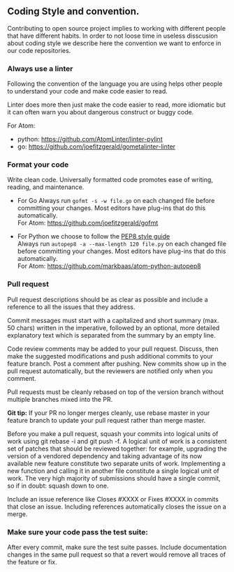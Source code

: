 ## Coding Style and convention.

Contributing to open source project implies to working with different people that have different habits. In order to not loose time in useless disscusion about coding style we describe here the convention we want to enforce in our code repositories.


### Always use a linter

Following the convention of the language you are using helps other people to understand your code and make code easier to read.

Linter does more then just make the code easier to read, more idiomatic but it can often warn you about dangerous construct or buggy code.

For Atom:
 - python: https://github.com/AtomLinter/linter-pylint
 - go: https://github.com/joefitzgerald/gometalinter-linter

### Format your code

Write clean code. Universally formatted code promotes ease of writing, reading, and maintenance.

- For Go Always run `gofmt -s -w file.go` on each changed file before committing your changes. Most editors have plug-ins that do this automatically.  
For Atom: https://github.com/joefitzgerald/gofmt

- For Python we choose to follow the [PEP8 style guide](https://www.python.org/dev/peps/pep-0008/)  
Always run `autopep8 -a --max-length 120 file.py` on each changed file before committing your changes. Most editors have plug-ins that do this automatically.  
For Atom: https://github.com/markbaas/atom-python-autopep8



### Pull request
Pull request descriptions should be as clear as possible and include a reference to all the issues that they address.

Commit messages must start with a capitalized and short summary (max. 50 chars) written in the imperative, followed by an optional, more detailed explanatory text which is separated from the summary by an empty line.

Code review comments may be added to your pull request. Discuss, then make the suggested modifications and push additional commits to your feature branch. Post a comment after pushing. New commits show up in the pull request automatically, but the reviewers are notified only when you comment.

Pull requests must be cleanly rebased on top of the version branch without multiple branches mixed into the PR.

**Git tip:** If your PR no longer merges cleanly, use rebase master in your feature branch to update your pull request rather than merge master.

Before you make a pull request, squash your commits into logical units of work using git rebase -i and git push -f. A logical unit of work is a consistent set of patches that should be reviewed together: for example, upgrading the version of a vendored dependency and taking advantage of its now available new feature constitute two separate units of work. Implementing a new function and calling it in another file constitute a single logical unit of work. The very high majority of submissions should have a single commit, so if in doubt: squash down to one.

Include an issue reference like Closes #XXXX or Fixes #XXXX in commits that close an issue. Including references automatically closes the issue on a merge.

### Make sure your code pass the test suite:
After every commit, make sure the test suite passes. Include documentation changes in the same pull request so that a revert would remove all traces of the feature or fix.
